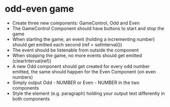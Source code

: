 # odd-even game

* Create three new components: GameControl, Odd and Even
* The GameControl Component should have buttons to start and stop the game
* When starting the game, an event (holding a incrementing number) should get emitted each second (ref = setInterval())
* The event should be listenable from outside the component
* When stopping the game, no more events should get emitted (clearInterval(ref))
* A new Odd component should get created for every odd number emitted, the same should happen for the Even Component (on even numbers)
* Simply output Odd - NUMBER or Even - NUMBER in the two components
* Style the element (e.g. paragraph) holding your output text differently in both components

